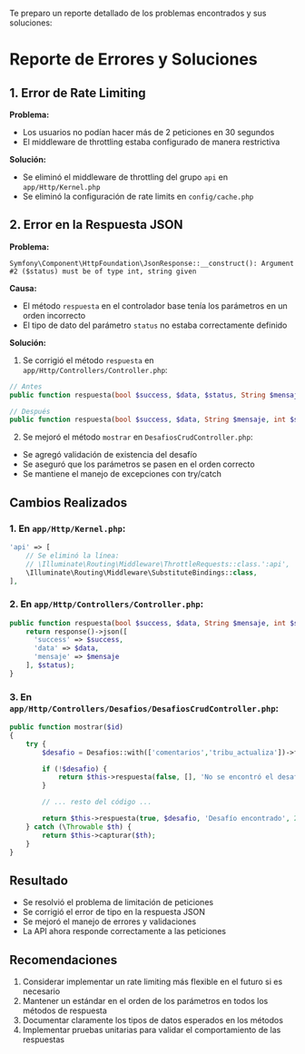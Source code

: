 Te preparo un reporte detallado de los problemas encontrados y sus soluciones:

# Reporte de Errores y Soluciones

## 1. Error de Rate Limiting
**Problema:**
- Los usuarios no podían hacer más de 2 peticiones en 30 segundos
- El middleware de throttling estaba configurado de manera restrictiva

**Solución:**
- Se eliminó el middleware de throttling del grupo `api` en `app/Http/Kernel.php`
- Se eliminó la configuración de rate limits en `config/cache.php`

## 2. Error en la Respuesta JSON
**Problema:**
```
Symfony\Component\HttpFoundation\JsonResponse::__construct(): Argument #2 ($status) must be of type int, string given
```

**Causa:**
- El método `respuesta` en el controlador base tenía los parámetros en un orden incorrecto
- El tipo de dato del parámetro `status` no estaba correctamente definido

**Solución:**
1. Se corrigió el método `respuesta` en `app/Http/Controllers/Controller.php`:
```php
// Antes
public function respuesta(bool $success, $data, $status, String $mensaje)

// Después
public function respuesta(bool $success, $data, String $mensaje, int $status)
```

2. Se mejoró el método `mostrar` en `DesafiosCrudController.php`:
- Se agregó validación de existencia del desafío
- Se aseguró que los parámetros se pasen en el orden correcto
- Se mantiene el manejo de excepciones con try/catch

## Cambios Realizados

### 1. En `app/Http/Kernel.php`:
```php
'api' => [
    // Se eliminó la línea:
    // \Illuminate\Routing\Middleware\ThrottleRequests::class.':api',
    \Illuminate\Routing\Middleware\SubstituteBindings::class,
],
```

### 2. En `app/Http/Controllers/Controller.php`:
```php
public function respuesta(bool $success, $data, String $mensaje, int $status)  {
    return response()->json([
      'success' => $success,
      'data' => $data,
      'mensaje' => $mensaje
    ], $status);
}
```

### 3. En `app/Http/Controllers/Desafios/DesafiosCrudController.php`:
```php
public function mostrar($id)
{
    try {
        $desafio = Desafios::with(['comentarios','tribu_actualiza'])->find($id);

        if (!$desafio) {
            return $this->respuesta(false, [], 'No se encontró el desafío', 404);
        }

        // ... resto del código ...

        return $this->respuesta(true, $desafio, 'Desafío encontrado', 200);
    } catch (\Throwable $th) {
        return $this->capturar($th);
    }
}
```

## Resultado
- Se resolvió el problema de limitación de peticiones
- Se corrigió el error de tipo en la respuesta JSON
- Se mejoró el manejo de errores y validaciones
- La API ahora responde correctamente a las peticiones

## Recomendaciones
1. Considerar implementar un rate limiting más flexible en el futuro si es necesario
2. Mantener un estándar en el orden de los parámetros en todos los métodos de respuesta
3. Documentar claramente los tipos de datos esperados en los métodos
4. Implementar pruebas unitarias para validar el comportamiento de las respuestas
